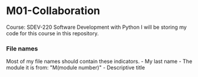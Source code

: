 # M01-Collaboration
Course: SDEV-220 Software Development with Python
I will be storing my code for this course in this repository.

### File names
Most of my file names should contain these indicators.
    - My last name
    - The module it is from: "M(module number)"
    - Descriptive title 